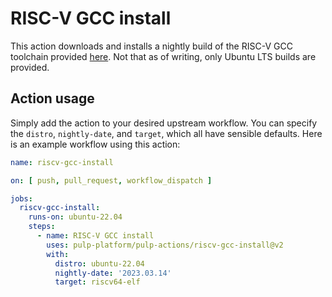 # RISC-V GCC install

This action downloads and installs a nightly build of the RISC-V GCC toolchain provided [here](https://github.com/riscv-collab/riscv-gnu-toolchain/releases). Not that as of writing, only Ubuntu LTS builds are provided.

## Action usage

Simply add the action to your desired upstream workflow. You can specify the `distro`, `nightly-date`, and `target`, which all have sensible defaults. Here is an example workflow using this action:

```yaml
name: riscv-gcc-install

on: [ push, pull_request, workflow_dispatch ]

jobs:
  riscv-gcc-install:
    runs-on: ubuntu-22.04
    steps:
      - name: RISC-V GCC install
        uses: pulp-platform/pulp-actions/riscv-gcc-install@v2
        with:
          distro: ubuntu-22.04
          nightly-date: '2023.03.14'
          target: riscv64-elf
```
